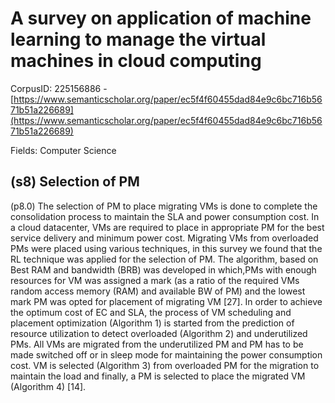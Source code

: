 # A survey on application of machine learning to manage the virtual machines in cloud computing

CorpusID: 225156886 - [https://www.semanticscholar.org/paper/ec5f4f60455dad84e9c6bc716b5671b51a226689](https://www.semanticscholar.org/paper/ec5f4f60455dad84e9c6bc716b5671b51a226689)

Fields: Computer Science

## (s8) Selection of PM
(p8.0) The selection of PM to place migrating VMs is done to complete the consolidation process to maintain the SLA and power consumption cost. In a cloud datacenter, VMs are required to place in appropriate PM for the best service delivery and minimum power cost. Migrating VMs from overloaded PMs were placed using various techniques, in this survey we found that the RL technique was applied for the selection of PM. The algorithm, based on Best RAM and bandwidth (BRB) was developed in which,PMs with enough resources for VM was assigned a mark (as a ratio of the required VMs random access memory (RAM) and available BW of PM) and the lowest mark PM was opted for placement of migrating VM [27]. In order to achieve the optimum cost of EC and SLA, the process of VM scheduling and placement optimization (Algorithm 1) is started from the prediction of resource utilization to detect overloaded (Algorithm 2) and underutilized PMs. All VMs are migrated from the underutilized PM and PM has to be made switched off or in sleep mode for maintaining the power consumption cost. VM is selected (Algorithm 3) from overloaded PM for the migration to maintain the load and finally, a PM is selected to place the migrated VM (Algorithm 4) [14].
